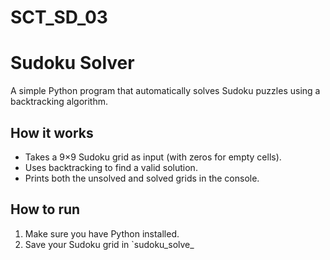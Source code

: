 # SCT_SD_03
# Sudoku Solver

A simple Python program that automatically solves Sudoku puzzles using a backtracking algorithm.

## How it works

- Takes a 9×9 Sudoku grid as input (with zeros for empty cells).
- Uses backtracking to find a valid solution.
- Prints both the unsolved and solved grids in the console.

## How to run

1. Make sure you have Python installed.
2. Save your Sudoku grid in `sudoku_solve_
